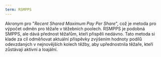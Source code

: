 ```yaml
---
term: RSMPPS
---
```


Akronym pro "*Recent Shared Maximum Pay Per Share*", což je metoda pro výpočet odměn pro těžaře v těžebních poolech. RSMPPS je podobná SMPPS, ale dává přednost těžařům, kteří přispěli nedávno. Tato metoda si klade za cíl odměňovat aktuální příspěvky zvýšením hodnoty podílů odevzdaných v nejnovějších kolech těžby, aby upřednostnila těžaře, kteří zůstávají aktivní a loajální.